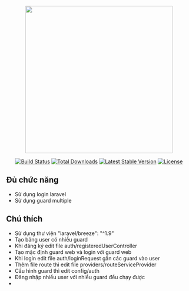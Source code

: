 <p align="center"><a href="https://laravel.com" target="_blank"><img src="https://raw.githubusercontent.com/laravel/art/master/logo-lockup/5%20SVG/2%20CMYK/1%20Full%20Color/laravel-logolockup-cmyk-red.svg" width="400"></a></p>

<p align="center">
<a href="https://travis-ci.org/laravel/framework"><img src="https://travis-ci.org/laravel/framework.svg" alt="Build Status"></a>
<a href="https://packagist.org/packages/laravel/framework"><img src="https://img.shields.io/packagist/dt/laravel/framework" alt="Total Downloads"></a>
<a href="https://packagist.org/packages/laravel/framework"><img src="https://img.shields.io/packagist/v/laravel/framework" alt="Latest Stable Version"></a>
<a href="https://packagist.org/packages/laravel/framework"><img src="https://img.shields.io/packagist/l/laravel/framework" alt="License"></a>
</p>

## Đủ chức năng
- Sử dụng login laravel
- Sử dụng guard multiple
## Chú thích
- Sử dụng thư viện "laravel/breeze": "^1.9"
- Tạo bảng user có nhiều guard
- Khi đăng ký edit file auth/registeredUserController
- Tạo mặc định guard web và login với guard web
- Khi login edit file auth/loginRequest gắn các guard vào user
- Thêm file route thì edit file providers/routeServiceProvider
- Cấu hình guard thì edit config/auth
- Đăng nhập nhiều user với nhiều guard đều chạy được
- 

